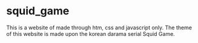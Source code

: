 # squid_game
This is a website of made through htm, css and javascript only. The theme of this website is made upon the korean darama serial Squid Game.
